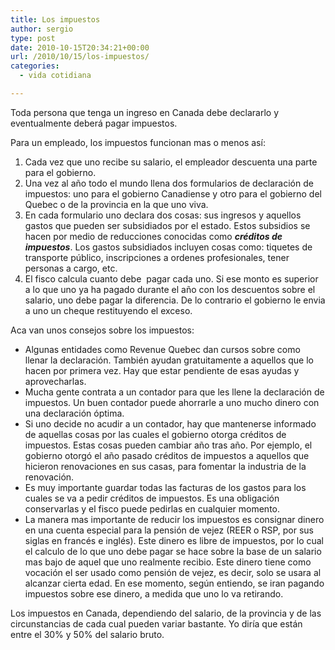 ```yaml
---
title: Los impuestos
author: sergio
type: post
date: 2010-10-15T20:34:21+00:00
url: /2010/10/15/los-impuestos/
categories:
  - vida cotidiana

---
```

Toda persona que tenga un ingreso en Canada debe declararlo y eventualmente deberá pagar impuestos.

Para un empleado, los impuestos funcionan mas o menos así:

  1. Cada vez que uno recibe su salario, el empleador descuenta una parte para el gobierno.
  2. Una vez al año todo el mundo llena dos formularios de declaración de impuestos: uno para el gobierno Canadiense y otro para el gobierno del Quebec o de la provincia en la que uno viva.
  3. En cada formulario uno declara dos cosas: sus ingresos y aquellos gastos que pueden ser subsidiados por el estado. Estos subsidios se hacen por medio de reducciones conocidas como **_créditos de impuestos_**. Los gastos subsidiados incluyen cosas como: tiquetes de transporte público, inscripciones a ordenes profesionales, tener personas a cargo, etc.
  4. El fisco calcula cuanto debe  pagar cada uno. Si ese monto es superior a lo que uno ya ha pagado durante el año con los descuentos sobre el salario, uno debe pagar la diferencia. De lo contrario el gobierno le envia a uno un cheque restituyendo el exceso.

Aca van unos consejos sobre los impuestos:

  * Algunas entidades como Revenue Quebec dan cursos sobre como llenar la declaración. También ayudan gratuitamente a aquellos que lo hacen por primera vez. Hay que estar pendiente de esas ayudas y aprovecharlas.
  * Mucha gente contrata a un contador para que les llene la declaración de impuestos. Un buen contador puede ahorrarle a uno mucho dinero con una declaración óptima.
  * Si uno decide no acudir a un contador, hay que mantenerse informado de aquellas cosas por las cuales el gobierno otorga créditos de impuestos. Estas cosas pueden cambiar año tras año. Por ejemplo, el gobierno otorgó el año pasado créditos de impuestos a aquellos que hicieron renovaciones en sus casas, para fomentar la industria de la renovación.
  * Es muy importante guardar todas las facturas de los gastos para los cuales se va a pedir créditos de impuestos. Es una obligación conservarlas y el fisco puede pedirlas en cualquier momento.
  * La manera mas importante de reducir los impuestos es consignar dinero en una cuenta especial para la pensión de vejez (REER o RSP, por sus siglas en francés e inglés). Este dinero es libre de impuestos, por lo cual el calculo de lo que uno debe pagar se hace sobre la base de un salario mas bajo de aquel que uno realmente recibio. Este dinero tiene como vocación el ser usado como pensión de vejez, es decir, solo se usara al alcanzar cierta edad. En ese momento, según entiendo, se iran pagando impuestos sobre ese dinero, a medida que uno lo va retirando.

Los impuestos en Canada, dependiendo del salario, de la provincia y de las circunstancias de cada cual pueden variar bastante. Yo diría que están entre el 30% y 50% del salario bruto.